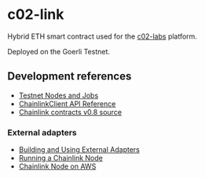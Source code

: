 # c02-link

Hybrid ETH smart contract used for the [c02-labs](https://www.c02-labs.com/) platform.

Deployed on the Goerli Testnet.

## Development references

- [Testnet Nodes and Jobs](https://docs.chain.link/docs/any-api-testnet-nodes/)
- [ChainlinkClient API Reference](https://docs.chain.link/docs/chainlink-framework/)
- [Chainlink contracts v0.8 source](https://github.com/smartcontractkit/chainlink/tree/develop/contracts/src/v0.8)

### External adapters

- [Building and Using External Adapters](https://blog.chain.link/build-and-use-external-adapters/)
- [Running a Chainlink Node](https://docs.chain.link/docs/running-a-chainlink-node/)
- [Chainlink Node on AWS](https://aws.amazon.com/quickstart/architecture/chainlink-node/)

